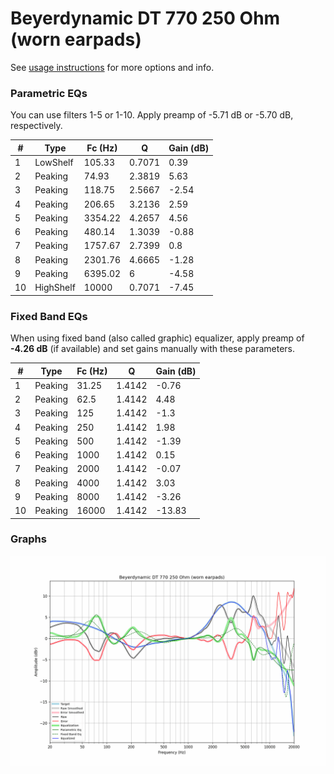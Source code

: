 # Beyerdynamic DT 770 250 Ohm (worn earpads)
See [usage instructions](https://github.com/jaakkopasanen/AutoEq#usage) for more options and info.

### Parametric EQs
You can use filters 1-5 or 1-10. Apply preamp of -5.71 dB or -5.70 dB, respectively.

|   # | Type      |   Fc (Hz) |      Q |   Gain (dB) |
|-----|-----------|-----------|--------|-------------|
|   1 | LowShelf  |    105.33 | 0.7071 |        0.39 |
|   2 | Peaking   |     74.93 | 2.3819 |        5.63 |
|   3 | Peaking   |    118.75 | 2.5667 |       -2.54 |
|   4 | Peaking   |    206.65 | 3.2136 |        2.59 |
|   5 | Peaking   |   3354.22 | 4.2657 |        4.56 |
|   6 | Peaking   |    480.14 | 1.3039 |       -0.88 |
|   7 | Peaking   |   1757.67 | 2.7399 |        0.8  |
|   8 | Peaking   |   2301.76 | 4.6665 |       -1.28 |
|   9 | Peaking   |   6395.02 | 6      |       -4.58 |
|  10 | HighShelf |  10000    | 0.7071 |       -7.45 |

### Fixed Band EQs
When using fixed band (also called graphic) equalizer, apply preamp of **-4.26 dB** (if available) and set gains manually with these parameters.

|   # | Type    |   Fc (Hz) |      Q |   Gain (dB) |
|-----|---------|-----------|--------|-------------|
|   1 | Peaking |     31.25 | 1.4142 |       -0.76 |
|   2 | Peaking |     62.5  | 1.4142 |        4.48 |
|   3 | Peaking |    125    | 1.4142 |       -1.3  |
|   4 | Peaking |    250    | 1.4142 |        1.98 |
|   5 | Peaking |    500    | 1.4142 |       -1.39 |
|   6 | Peaking |   1000    | 1.4142 |        0.15 |
|   7 | Peaking |   2000    | 1.4142 |       -0.07 |
|   8 | Peaking |   4000    | 1.4142 |        3.03 |
|   9 | Peaking |   8000    | 1.4142 |       -3.26 |
|  10 | Peaking |  16000    | 1.4142 |      -13.83 |

### Graphs
![](./Beyerdynamic%20DT%20770%20250%20Ohm%20(worn%20earpads).png)
